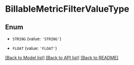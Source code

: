 # BillableMetricFilterValueType


## Enum

* `STRING` (value: `'STRING'`)

* `FLOAT` (value: `'FLOAT'`)

[[Back to Model list]](../README.md#documentation-for-models) [[Back to API list]](../README.md#documentation-for-api-endpoints) [[Back to README]](../README.md)


